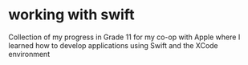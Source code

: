 # working with swift
 Collection of my progress in Grade 11 for my co-op with Apple where I learned how to develop applications using Swift and the XCode environment
